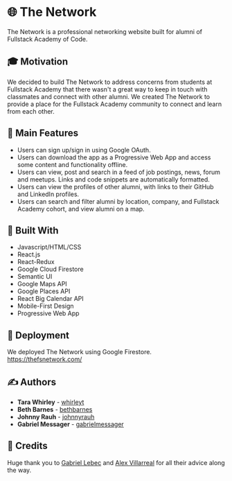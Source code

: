 # :globe_with_meridians: The Network

The Network is a professional networking website built for alumni of Fullstack Academy of Code.

## :mortar_board: Motivation

We decided to build The Network to address concerns from students at Fullstack Academy that there wasn't a great way to keep in touch with classmates and connect with other alumni. We created The Network to provide a place for the Fullstack Academy community to connect and learn from each other.

## :tada: Main Features

* Users can sign up/sign in using Google OAuth.
* Users can download the app as a Progressive Web App and access some content and functionality offline.
* Users can view, post and search in a feed of job postings, news, forum and meetups. Links and code snippets are automatically formatted.
* Users can view the profiles of other alumni, with links to their GitHub and LinkedIn profiles.
* Users can search and filter alumni by location, company, and Fullstack Academy cohort, and view alumni on a map.

## :hammer: Built With

* Javascript/HTML/CSS
* React.js
* React-Redux
* Google Cloud Firestore
* Semantic UI
* Google Maps API
* Google Places API
* React Big Calendar API
* Mobile-First Design
* Progressive Web App

## :rocket: Deployment

We deployed The Network using Google Firestore. https://thefsnetwork.com/

## :writing_hand: Authors

* **Tara Whirley** - [whirleyt](https://github.com/whirleyt)
* **Beth Barnes** - [bethbarnes](https://github.com/bethbarnes)
* **Johnny Rauh** - [johnnyrauh](https://github.com/johnnyrauh)
* **Gabriel Messager** - [gabrielmessager](https://github.com/gabrielmessager)

## :clap: Credits

Huge thank you to [Gabriel Lebec](https://github.com/glebec) and [Alex Villarreal](https://github.com/alexv) for all their advice along the way.
